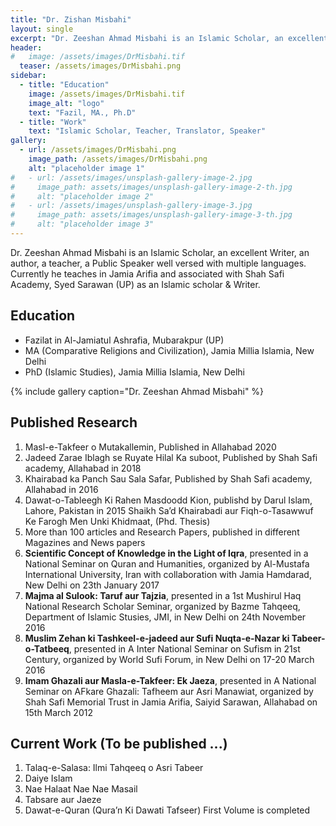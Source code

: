 ```yaml
---
title: "Dr. Zishan Misbahi"
layout: single
excerpt: "Dr. Zeeshan Ahmad Misbahi is an Islamic Scholar, an excellent Writer, an author, a teacher, a Public Speaker well versed with multiple languages."
header:
#   image: /assets/images/DrMisbahi.tif
  teaser: /assets/images/DrMisbahi.png
sidebar:
  - title: "Education"
    image: /assets/images/DrMisbahi.tif
    image_alt: "logo"
    text: "Fazil, MA., Ph.D"
  - title: "Work"
    text: "Islamic Scholar, Teacher, Translator, Speaker"
gallery:
  - url: /assets/images/DrMisbahi.png
    image_path: /assets/images/DrMisbahi.png
    alt: "placeholder image 1"
#   - url: /assets/images/unsplash-gallery-image-2.jpg
#     image_path: assets/images/unsplash-gallery-image-2-th.jpg
#     alt: "placeholder image 2"
#   - url: /assets/images/unsplash-gallery-image-3.jpg
#     image_path: assets/images/unsplash-gallery-image-3-th.jpg
#     alt: "placeholder image 3"
---
```



Dr. Zeeshan Ahmad Misbahi is an Islamic Scholar, an excellent Writer, an author, a
teacher, a Public Speaker well versed with multiple languages. Currently he teaches in
Jamia Arifia and associated with Shah Safi Academy, Syed Sarawan (UP) as an Islamic
scholar & Writer.

## Education
- Fazilat in Al-Jamiatul Ashrafia, Mubarakpur (UP)
- MA (Comparative Religions and Civilization), Jamia Millia Islamia, New Delhi
- PhD (Islamic Studies), Jamia Millia Islamia, New Delhi

{% include gallery caption="Dr. Zeeshan Ahmad Misbahi" %}

## Published Research

1. Masl-e-Takfeer o Mutakallemin, Published in Allahabad 2020
2. Jadeed Zarae Iblagh se Ruyate Hilal Ka suboot,  Published by Shah Safi academy, Allahabad in 2018
3. Khairabad ka Panch Sau Sala Safar, Published by Shah Safi academy, Allahabad in 2016
4. Dawat-o-Tableegh Ki Rahen Masdoodd Kion, publishd by Darul Islam, Lahore, Pakistan in 2015
Shaikh Sa’d  Khairabadi aur Fiqh-o-Tasawwuf Ke Farogh Men Unki Khidmaat, (Phd. Thesis)
5. More than 100 articles and Research Papers,  published in different Magazines and News papers
6. **Scientific Concept of Knowledge in the Light of Iqra**, presented in a National Seminar on  Quran and Humanities, organized by Al-Mustafa International University, Iran with collaboration with Jamia Hamdarad, New Delhi on 23th January 2017
7. **Majma al Sulook: Taruf aur Tajzia**, presented in a 1st Mushirul Haq National Research Scholar Seminar, organized by Bazme Tahqeeq, Department of Islamic Stusies, JMI, in New Delhi on 24th November 2016
8. **Muslim Zehan ki Tashkeel-e-jadeed aur Sufi Nuqta-e-Nazar ki Tabeer-o-Tatbeeq**, presented in A Inter National Seminar on  Sufism in 21st Century, organized by World Sufi Forum, in New Delhi on 17-20 March 2016
9. **Imam Ghazali aur Masla-e-Takfeer: Ek Jaeza**, presented in A National Seminar on AFkare Ghazali: Tafheem aur Asri Manawiat, organized by Shah Safi Memorial Trust in Jamia Arifia, Saiyid Sarawan, Allahabad on 15th March 2012

## Current Work (To be published ...)
1. Talaq-e-Salasa: Ilmi Tahqeeq o Asri Tabeer
2. Daiye Islam
3. Nae Halaat Nae Nae Masail
4. Tabsare aur Jaeze
5. Dawat-e-Quran (Qura’n Ki Dawati Tafseer) First Volume is completed